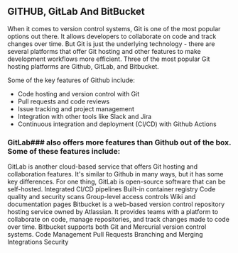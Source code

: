 ## GITHUB, GitLab And BitBucket

When it comes to version control systems, Git is one of the most popular options out there. It allows developers to collaborate on code and track changes over time. But Git is just the underlying technology - there are several platforms that offer Git hosting and other features to make development workflows more efficient. Three of the most popular Git hosting platforms are Github, GitLab, and Bitbucket.

Some of the key features of Github include:
* Code hosting and version control with Git
* Pull requests and code reviews
* Issue tracking and project management
* Integration with other tools like Slack and Jira
* Continuous integration and deployment (CI/CD) with Github Actions

### GitLab### also offers more features than Github out of the box. Some of these features include:
GitLab is another cloud-based service that offers Git hosting and collaboration features. It's similar to Github in many ways, but it has some key differences. For one thing, GitLab is open-source software that can be self-hosted.
Integrated CI/CD pipelines
Built-in container registry
Code quality and security scans
Group-level access controls
Wiki and documentation pages
Bitbucket is a web-based version control repository hosting service owned by Atlassian. It provides teams with a platform to collaborate on code, manage repositories, and track changes made to code over time. Bitbucket supports both Git and Mercurial version control systems.
Code Management
Pull Requests
Branching and Merging
Integrations
Security
